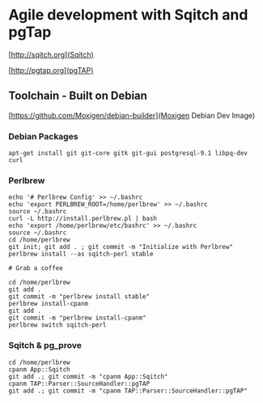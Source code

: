 Agile development with Sqitch and pgTap
=======================================

[http://sqitch.org](Sqitch)

[http://pgtap.org](pgTAP)

Toolchain - Built on Debian 
---------------------------

[https://github.com/Moxigen/debian-builder](Moxigen Debian Dev Image)


### Debian Packages ###

    apt-get install git git-core gitk git-gui postgresql-9.1 libpq-dev curl


### Perlbrew ###

    echo '# Perlbrew Config' >> ~/.bashrc
    echo 'export PERLBREW_ROOT=/home/perlbrew' >> ~/.bashrc
    source ~/.bashrc
    curl -L http://install.perlbrew.pl | bash
    echo 'export /home/perlbrew/etc/bashrc' >> ~/.bashrc
    source ~/.bashrc
    cd /home/perlbrew
    git init; git add . ; git commit -m "Initialize with Perlbrew"
    perlbrew install --as sqitch-perl stable

    # Grab a coffee

    cd /home/perlbrew
    git add .
    git commit -m "perlbrew install stable"
    perlbrew install-cpanm
    git add .
    git commit -m "perlbrew install-cpanm"
    perlbrew switch sqitch-perl 



### Sqitch & pg\_prove ###

    cd /home/perlbrew
    cpanm App::Sqitch
    git add .; git commit -m "cpanm App::Sqitch"
    cpanm TAP::Parser::SourceHandler::pgTAP
    git add .; git commit -m "cpanm TAP::Parser::SourceHandler::pgTAP"



